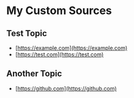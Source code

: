 # My Custom Sources

## Test Topic
- [https://example.com](https://example.com)
- [https://test.com](https://test.com)

## Another Topic
- [https://github.com](https://github.com)
